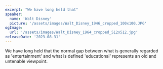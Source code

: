 ```yaml
---
excerpt: "We have long held that"
speaker:
  name: 'Walt Disney'
  picture: '/assets/images/Walt_Disney_1946_cropped_100x100.JPG'
ogImage:
  url: '/assets/images/Walt_Disney_1964_cropped_512x512.jpg'
releaseDate: '2023-08-31'
---
```


We have long held that the normal gap between what is generally regarded as 'entertainment' and what is defined 'educational' represents an old and untenable viewpoint.
